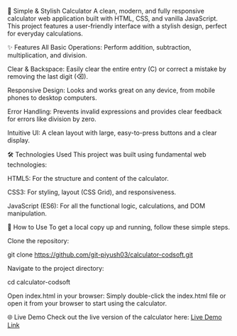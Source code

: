 🎨 Simple & Stylish Calculator
A clean, modern, and fully responsive calculator web application built with HTML, CSS, and vanilla JavaScript. This project features a user-friendly interface with a stylish design, perfect for everyday calculations.

✨ Features
All Basic Operations: Perform addition, subtraction, multiplication, and division.

Clear & Backspace: Easily clear the entire entry (C) or correct a mistake by removing the last digit (⌫).

Responsive Design: Looks and works great on any device, from mobile phones to desktop computers.

Error Handling: Prevents invalid expressions and provides clear feedback for errors like division by zero.

Intuitive UI: A clean layout with large, easy-to-press buttons and a clear display.

🛠️ Technologies Used
This project was built using fundamental web technologies:

HTML5: For the structure and content of the calculator.

CSS3: For styling, layout (CSS Grid), and responsiveness.

JavaScript (ES6): For all the functional logic, calculations, and DOM manipulation.

🚀 How to Use
To get a local copy up and running, follow these simple steps.

Clone the repository:

git clone https://github.com/git-piyush03/calculator-codsoft.git

Navigate to the project directory:

cd calculator-codsoft

Open index.html in your browser:
Simply double-click the index.html file or open it from your browser to start using the calculator.

🌐 Live Demo
Check out the live version of the calculator here: [Live Demo Link](https://git-piyush03.github.io/calculator-codsoft/)